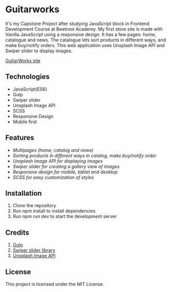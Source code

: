 # Guitarworks

It's my Capstone Project after studying JavaScript block in Frontend Development Course at Beetroot Academy. My first store site is made with Vanilla JavaScript using a responsive design. It has a few pages: home, catalogue and news. The catalogue lets sort products in different ways, and make buy/notify orders. This web application uses Unsplash Image API and Swiper slider to display images.

[GuitarWorks site](https://guitarworks.netlify.app/)

## Technologies

- JavaScript(ES6)
- Gulp
- Swiper slider
- Unsplash Image API
- SCSS
- Responsive Design
- Mobile first

## Features

- _Multipages (home, catalog and news)_
- _Sorting products in different ways in catalog, make buy/notify order_
- _Unsplash Image API for displaying images_
- _Swiper slider for creating a gallery view of images_
- _Responsive design for mobile, tablet and desktop_
- _SCSS for easy customization of styles_

## Installation

1. Clone the repository
2. Run npm install to install dependencies
3. Run npm run dev to start the development server

## Credits

1. [Gulp](https://gulpjs.com/)
2. [Swiper slider library](https://swiperjs.com/)
3. [Unsplash Image API](https://unsplash.com/developers)

## License

This project is licensed under the MIT License.
